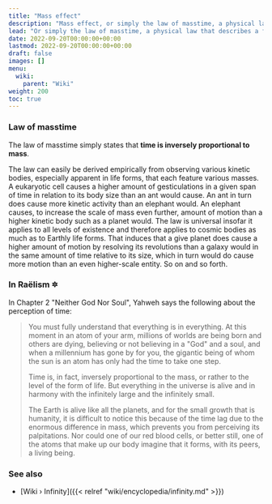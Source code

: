 ```yaml
---
title: "Mass effect"
description: "Mass effect, or simply the law of masstime, a physical law that describes a fundamental relationship between mass and the flow of time. It is a law that hasn't been mathematically formalized yet, but derives all of its predictable ability from empirical obversations."
lead: "Or simply the law of masstime, a physical law that describes a fundamental relationship between mass and the flow of time. It is a law that hasn't been mathematically formalized yet, but derives all of its predictable ability from empirical obversations."
date: 2022-09-20T00:00:00+00:00
lastmod: 2022-09-20T00:00:00+00:00
draft: false
images: []
menu:
  wiki:
    parent: "Wiki"
weight: 200
toc: true
---
```


### Law of masstime

The law of masstime simply states that **time is inversely proportional to mass**.

The law can easily be derived empirically from observing various kinetic bodies, especially apparent in life forms, that each feature various masses. A eukaryotic cell causes a higher amount of gesticulations in a given span of time in relation to its body size than an ant would cause. An ant in turn does cause more kinetic activity than an elephant would. An elephant causes, to increase the scale of mass even further, amount of motion than a higher kinetic body such as a planet would. The law is universal insofar it applies to all levels of existence and therefore applies to cosmic bodies as much as to Earthly life forms. That induces that a give planet does cause a higher amount of motion by resolving its revolutions than a galaxy would in the same amount of time relative to its size, which in turn would do cause more motion than an even higher-scale entity. So on and so forth.

### In Raëlism 🔯

In Chapter 2 "Neither God Nor Soul", Yahweh says the following about the perception of time:

> You must fully understand that everything is in everything. At this moment in an atom of your arm, millions of worlds are being born and others are dying, believing or not believing in a "God" and a soul, and when a millennium has gone by for you, the gigantic being of whom the sun is an atom has only had the time to take one step.
>
> Time is, in fact, inversely proportional to the mass, or rather to the level of the form of life. But everything in the universe is alive and in harmony with the infinitely large and the infinitely small.
>
> The Earth is alive like all the planets, and for the small growth that is humanity, it is difficult to notice this because of the time lag due to the enormous difference in mass, which prevents you from perceiving its palpitations. Nor could one of our red blood cells, or better still, one of the atoms that make up our body imagine that it forms, with its peers, a living being.

### See also

- [Wiki › Infinity]({{< relref "wiki/encyclopedia/infinity.md" >}})</br>
